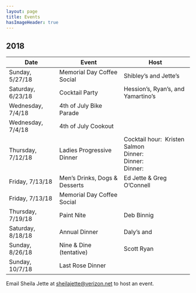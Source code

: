 ```yaml
---
layout: page
title: Events
hasImageHeader: true
---
```


## 2018

<table class="table">
  <thead class="thead-light">
    <tr>
      <th>Date</th>
      <th>Event</th>
      <th>Host</th>
    </tr>
  </thead>
  <tbody>
    <tr>
      <td>Sunday, 5/27/18</td>
      <td>Memorial Day Coffee Social</td>
      <td>Shibley’s and Jette’s</td>
    </tr>
    <tr>
      <td>Saturday, 6/23/18</td>
      <td>Cocktail Party</td>
      <td>Hession’s, Ryan’s, and Yamartino’s</td>
    </tr>
    <tr>
      <td>Wednesday, 7/4/18</td>
      <td>4th of July Bike Parade</td>
      <td></td>
    </tr>
    <tr>
      <td>Wednesday, 7/4/18</td>
      <td>4th of July Cookout</td>
      <td></td>
    </tr>
    <tr>
      <td>Thursday, 7/12/18</td>
      <td>Ladies Progressive Dinner</td>
      <td>
        Cocktail hour:  Kristen Salmon<br>
        Dinner:<br>
        Dinner:<br>
        Dinner:
      </td>
    </tr>
    <tr>
      <td>Friday, 7/13/18</td>
      <td>Men’s Drinks, Dogs & Desserts</td>
      <td>Ed Jette & Greg O’Connell</td>
    </tr>
    <tr>
      <td>Friday, 7/13/18</td>
      <td>Memorial Day Coffee Social</td>
      <td></td>
    </tr>
    <tr>
      <td>Thursday, 7/19/18</td>
      <td>Paint Nite</td>
      <td>Deb Binnig</td>
    </tr>
    <tr>
      <td>Saturday, 8/18/18</td>
      <td>Annual Dinner</td>
      <td>Daly’s and</td>
    </tr>
    <tr>
      <td>Sunday, 8/26/18</td>
      <td>Nine & Dine (tentative)</td>
      <td>Scott Ryan</td>
    </tr>
    <tr>
      <td>Sunday, 10/7/18</td>
      <td>Last Rose Dinner</td>
      <td></td>
    </tr>
  </tbody>
</table>

<div class="alert alert-info" role="alert">Email Sheila Jette at <u>sheilajette@verizon.net</u> to host an event.</div>
